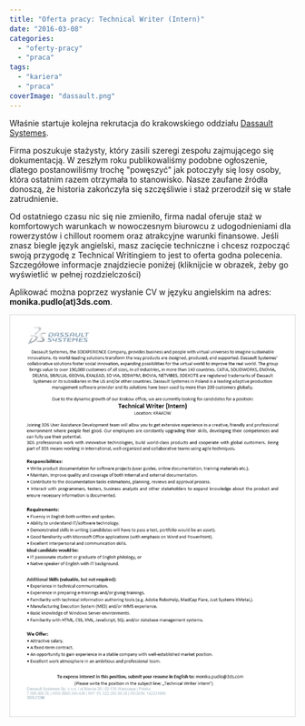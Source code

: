 ```yaml
---
title: "Oferta pracy: Technical Writer (Intern)"
date: "2016-03-08"
categories:
  - "oferty-pracy"
  - "praca"
tags:
  - "kariera"
  - "praca"
coverImage: "dassault.png"
---
```


Właśnie startuje kolejna rekrutacja do krakowskiego oddziału [Dassault Systemes](http://www.3ds.com/pl-pl/).

Firma poszukuje stażysty, który zasili szeregi zespołu zajmującego się dokumentacją. W zeszłym roku publikowaliśmy podobne ogłoszenie, dlatego postanowiliśmy trochę "powęszyć" jak potoczyły się losy osoby, która ostatnim razem otrzymała to stanowisko. Nasze zaufane źródła donoszą, że historia zakończyła się szczęśliwie i staż przerodził się w stałe zatrudnienie.

Od ostatniego czasu nic się nie zmieniło, firma nadal oferuje staż w komfortowych warunkach w nowoczesnym biurowcu z udogodnieniami dla rowerzystów i chillout roomem oraz atrakcyjne warunki finansowe. Jeśli znasz biegle język angielski, masz zacięcie techniczne i chcesz rozpocząć swoją przygodę z Technical Writingiem to jest to oferta godna polecenia. Szczegółowe informacje znajdziecie poniżej (kliknijcie w obrazek, żeby go wyświetlić w pełnej rozdzielczości)

Aplikować można poprzez wysłanie CV w języku angielskim na adres: **monika.pudlo(at)3ds.com**.

[![dassault_systemes_techwriter_intern](images/dassault_systemes_techwriter_intern.png)](http://techwriter.pl/wp-content/uploads/2016/03/dassault_systemes_techwriter_intern.png)
